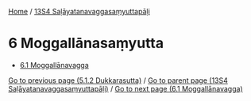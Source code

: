 
[Home](/) / [13S4 Saḷāyatanavaggasaṃyuttapāḷi](../13S4.md)

# 6 Moggallānasaṃyutta

* [6.1 Moggallānavagga](6/6.1.md)

[Go to previous page (5.1.2 Dukkarasutta)](5/5.1/5.1.2.md) / [Go to parent page (13S4 Saḷāyatanavaggasaṃyuttapāḷi)](0.md) / [Go to next page (6.1 Moggallānavagga)](6/6.1.md)


